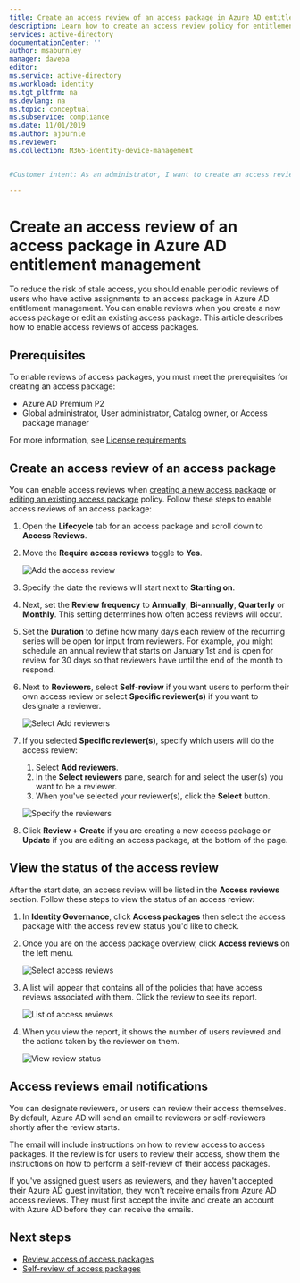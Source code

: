 ```yaml
---
title: Create an access review of an access package in Azure AD entitlement management
description: Learn how to create an access review policy for entitlement management access packages in Azure Active Directory access reviews (Preview).
services: active-directory
documentationCenter: ''
author: msaburnley
manager: daveba
editor: 
ms.service: active-directory
ms.workload: identity
ms.tgt_pltfrm: na
ms.devlang: na
ms.topic: conceptual
ms.subservice: compliance
ms.date: 11/01/2019
ms.author: ajburnle
ms.reviewer: 
ms.collection: M365-identity-device-management


#Customer intent: As an administrator, I want to create an access review policy for my access packages so I can review the active assignments of my users to ensure everyone has the appropriate access.

---
```

# Create an access review of an access package in Azure AD entitlement management

To reduce the risk of stale access, you should enable periodic reviews of users who have active assignments to an access package in Azure AD entitlement management. You can enable reviews when you create a new access package or edit an existing access package. This article describes how to enable access reviews of access packages.

## Prerequisites

To enable reviews of access packages, you must meet the prerequisites for creating an access package:
- Azure AD Premium P2
- Global administrator, User administrator, Catalog owner, or Access package manager

For more information, see [License requirements](entitlement-management-overview.md#license-requirements).


## Create an access review of an access package

You can enable access reviews when [creating a new access package](entitlement-management-access-package-create.md) or [editing an existing access package](entitlement-management-access-package-lifecycle-policy.md) policy. Follow these steps to enable access reviews of an access package:

1. Open the **Lifecycle** tab for an access package and scroll down to **Access Reviews**.

1. Move the **Require access reviews** toggle to **Yes**.

    ![Add the access review](./media/entitlement-management-access-reviews/access-reviews-pane.png)

1. Specify the date the reviews will start next to **Starting on**.

1. Next, set the **Review frequency** to **Annually**, **Bi-annually**, **Quarterly** or **Monthly**.
This setting determines how often access reviews will occur.

1. Set the **Duration** to define how many days each review of the recurring series will be open for input from reviewers. For example, you might schedule an annual review that starts on January 1st and is open for review for 30 days so that reviewers have until the end of the month to respond.

1. Next to **Reviewers**, select **Self-review** if you want users to perform their own access review or select **Specific reviewer(s)** if you want to designate a reviewer.

    ![Select Add reviewers](./media/entitlement-management-access-reviews/access-reviews-add-reviewer.png)

1. If you selected **Specific reviewer(s)**, specify which users will do the access review:
    1. Select **Add reviewers**.
    1. In the **Select reviewers** pane, search for and select the user(s) you want to be a reviewer.
    1. When you've selected your reviewer(s), click the **Select** button.

    ![Specify the reviewers](./media/entitlement-management-access-reviews/access-reviews-select-reviewer.png)

1. Click **Review + Create** if you are creating a new access package or **Update** if you are editing an access package, at the bottom of the page.

## View the status of the access review

After the start date, an access review will be listed in the **Access reviews** section. Follow these steps to view the status of an access review:

1. In **Identity Governance**, click **Access packages** then select the access package with the access review status you'd like to check.   

1. Once you are on the access package overview, click **Access reviews** on the left menu.
    
    ![Select access reviews](./media/entitlement-management-access-reviews/access-review-status-access-package-overview.png)

1. A list will appear that contains all of the policies that have access reviews associated with them. Click the review to see its report.

    ![List of access reviews](./media/entitlement-management-access-reviews/access-review-status-select-access-reviews.png)
   
1. When you view the report, it shows the number of users reviewed and the actions taken by the reviewer on them.

    ![View review status](./media/entitlement-management-access-reviews/access-review-status.png)
 

## Access reviews email notifications
You can designate reviewers, or users can review their access themselves. By default, Azure AD will send an email to reviewers or self-reviewers shortly after the review starts.

The email will include instructions on how to review access to access packages. If the review is for users to review their access, show them the instructions on how to perform a self-review of their access packages.
  
If you've assigned guest users as reviewers, and they haven't accepted their Azure AD guest invitation, they won't receive emails from Azure AD access reviews. They must first accept the invite and create an account with Azure AD before they can receive the emails. 

## Next steps

- [Review access of access packages](entitlement-management-access-reviews-review-access.md)
- [Self-review of access packages](entitlement-management-access-reviews-self-review.md)
